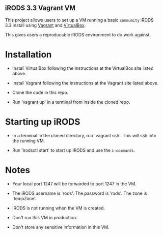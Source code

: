 ## iRODS 3.3 Vagrant VM

This project allows users to set up a VM running a basic `community` iRODS 3.3 install using <a href="http://www.vagrantup.com/
">Vagrant</a> and <a href="https://www.virtualbox.org">VirtualBox</a>.

This gives users a reproducable iRODS environment to do work against.


# Installation

* Install VirtualBox following the instructions at the VirtualBox site listed above.

* Install Vagrant following the instructions at the Vagrant site listed above.

* Clone the code in this repo.

* Run 'vagrant up' in a terminal from inside the cloned repo. 


# Starting up iRODS

* In a terminal in the cloned directory, run 'vagrant ssh'. This will ssh into the running VM.

* Run 'irodsctl start' to start up iRODS and use the `i-commands`.


# Notes

* Your local port 1247 will be forwarded to port 1247 in the VM.

* The iRODS username is 'rods'. The password is 'rods'. The zone is 'tempZone'.

* iRODS is not running when the VM is created.

* Don't run this VM in production.

* Don't store any sensitive information in this VM.
